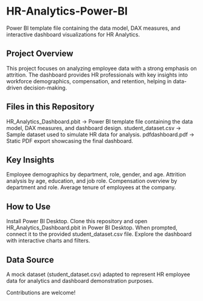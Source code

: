 # HR-Analytics-Power-BI
Power BI template file containing the data model, DAX measures, and interactive dashboard visualizations for HR Analytics.

## Project Overview
This project focuses on analyzing employee data with a strong emphasis on attrition. The dashboard provides HR professionals with key insights into workforce demographics, compensation, and retention, helping in data-driven decision-making.

## Files in this Repository
HR_Analytics_Dashboard.pbit → Power BI template file containing the data model, DAX measures, and dashboard design.
student_dataset.csv → Sample dataset used to simulate HR data for analysis.
pdfdashboard.pdf → Static PDF export showcasing the final dashboard.

## Key Insights
Employee demographics by department, role, gender, and age.
Attrition analysis by age, education, and job role.
Compensation overview by department and role.
Average tenure of employees at the company.

## How to Use
Install Power BI Desktop.
Clone this repository and open HR_Analytics_Dashboard.pbit in Power BI Desktop.
When prompted, connect it to the provided student_dataset.csv file.
Explore the dashboard with interactive charts and filters.

## Data Source
A mock dataset (student_dataset.csv) adapted to represent HR employee data for analytics and dashboard demonstration purposes.

Contributions are welcome! 
